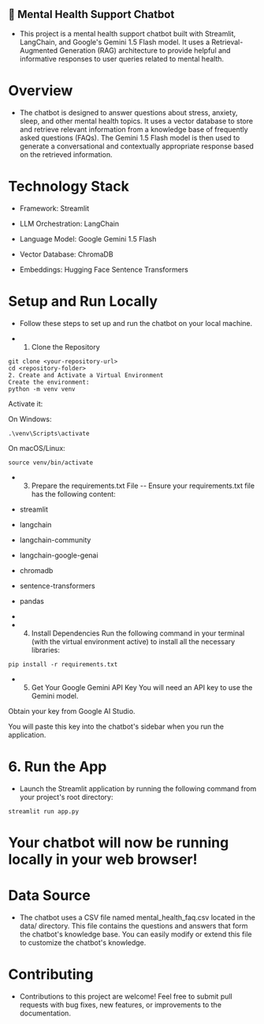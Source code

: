 ## 🧠 Mental Health Support Chatbot
- This project is a mental health support chatbot built with Streamlit, LangChain, and Google's Gemini 1.5 Flash model. It uses a Retrieval-Augmented Generation (RAG) architecture to provide helpful and informative responses to user queries related to mental health.

# Overview
- The chatbot is designed to answer questions about stress, anxiety, sleep, and other mental health topics. It uses a vector database to store and retrieve relevant information from a knowledge base of frequently asked questions (FAQs). The Gemini 1.5 Flash model is then used to generate a conversational and contextually appropriate response based on the retrieved information.

# Technology Stack
- Framework: Streamlit

- LLM Orchestration: LangChain

- Language Model: Google Gemini 1.5 Flash

- Vector Database: ChromaDB

- Embeddings: Hugging Face Sentence Transformers

# Setup and Run Locally
- Follow these steps to set up and run the chatbot on your local machine.

- 1. Clone the Repository
```
git clone <your-repository-url>
cd <repository-folder>
2. Create and Activate a Virtual Environment
Create the environment:
python -m venv venv
```
Activate it:

On Windows:

```
.\venv\Scripts\activate
```
On macOS/Linux:

```
source venv/bin/activate
```
- 3. Prepare the requirements.txt File
-- Ensure your requirements.txt file has the following content:

- streamlit
- langchain
- langchain-community
- langchain-google-genai
- chromadb
- sentence-transformers
- pandas
- 
- 4. Install Dependencies
Run the following command in your terminal (with the virtual environment active) to install all the necessary libraries:

```
pip install -r requirements.txt
```
- 5. Get Your Google Gemini API Key
You will need an API key to use the Gemini model.

Obtain your key from Google AI Studio.

You will paste this key into the chatbot's sidebar when you run the application.

# 6. Run the App
- Launch the Streamlit application by running the following command from your project's root directory:
```
streamlit run app.py
```
# Your chatbot will now be running locally in your web browser!

# Data Source
- The chatbot uses a CSV file named mental_health_faq.csv located in the data/ directory. This file contains the questions and answers that form the chatbot's knowledge base. You can easily modify or extend this file to customize the chatbot's knowledge.

# Contributing
- Contributions to this project are welcome! Feel free to submit pull requests with bug fixes, new features, or improvements to the documentation.
